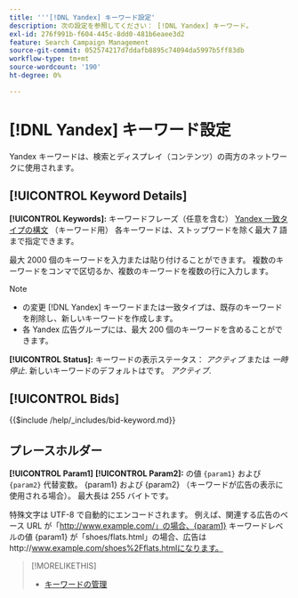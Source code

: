 ```yaml
---
title: '''[!DNL Yandex] キーワード設定'
description: 次の設定を参照してください： [!DNL Yandex] キーワード。
exl-id: 276f991b-f604-445c-8dd0-481b6eaee3d2
feature: Search Campaign Management
source-git-commit: 052574217d7ddafb8895c74094da5997b5ff83db
workflow-type: tm+mt
source-wordcount: '190'
ht-degree: 0%

---
```


# [!DNL Yandex] キーワード設定

Yandex キーワードは、検索とディスプレイ（コンテンツ）の両方のネットワークに使用されます。

<!-- Note to self: Yandex doesn't have separate website placements for display; users use keywords for the sites/parts of the content network on which they want to advertise. -->

## [!UICONTROL Keyword Details]

**[!UICONTROL Keywords]:** キーワードフレーズ（任意を含む） [Yandex 一致タイプの構文](https://yandex.com/support/direct/keywords/symbols-and-operators.html) （キーワード用） 各キーワードは、ストップワードを除く最大 7 語まで指定できます。

最大 2000 個のキーワードを入力または貼り付けることができます。 複数のキーワードをコンマで区切るか、複数のキーワードを複数の行に入力します。

>[!NOTE]
>
>* の変更 [!DNL Yandex] キーワードまたは一致タイプは、既存のキーワードを削除し、新しいキーワードを作成します。
>* 各 Yandex 広告グループには、最大 200 個のキーワードを含めることができます。

**[!UICONTROL Status]:** キーワードの表示ステータス： *アクティブ* または *一時停止*. 新しいキーワードのデフォルトはです。 *アクティブ*.

## [!UICONTROL Bids]

<!-- **[!UICONTROL Bid]:** -->

{{$include /help/_includes/bid-keyword.md}}

## プレースホルダー

**[!UICONTROL Param1]** **[!UICONTROL Param2]:** の値 `{param1}` および `{param2}` 代替変数。 {param1} および {param2} （キーワードが広告の表示に使用される場合）。 最大長は 255 バイトです。

特殊文字は UTF-8 で自動的にエンコードされます。 例えば、関連する広告のベース URL が「http://www.example.com/」の場合、{param1} キーワードレベルの値 {param1} が「shoes/flats.html」の場合、広告はhttp://www.example.com/shoes%2Fflats.htmlになります。

>[!MORELIKETHIS]
>
>* [キーワードの管理](/help/search-social-commerce/campaign-management/campaigns/keyword-manage.md)
